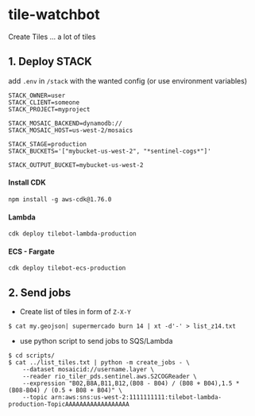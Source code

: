 # tile-watchbot

Create Tiles ... a lot of tiles

## 1. Deploy STACK

add `.env` in `/stack` with the wanted config (or use environment variables)

```
STACK_OWNER=user
STACK_CLIENT=someone
STACK_PROJECT=myproject

STACK_MOSAIC_BACKEND=dynamodb://
STACK_MOSAIC_HOST=us-west-2/mosaics

STACK_STAGE=production
STACK_BUCKETS='["mybucket-us-west-2", "*sentinel-cogs*"]'

STACK_OUTPUT_BUCKET=mybucket-us-west-2
```
#### Install CDK
`npm install -g aws-cdk@1.76.0`

#### Lambda
`cdk deploy tilebot-lambda-production`

#### ECS - Fargate
`cdk deploy tilebot-ecs-production`

## 2. Send jobs

- Create list of tiles in form of `Z-X-Y`
```
$ cat my.geojson| supermercado burn 14 | xt -d'-' > list_z14.txt
```

- use python script to send jobs to SQS/Lambda
```
$ cd scripts/
$ cat ../list_tiles.txt | python -m create_jobs - \
    --dataset mosaicid://username.layer \
    --reader rio_tiler_pds.sentinel.aws.S2COGReader \
    --expression "B02,B8A,B11,B12,(B08 - B04) / (B08 + B04),1.5 * (B08-B04) / (0.5 + B08 + B04)" \
    --topic arn:aws:sns:us-west-2:1111111111:tilebot-lambda-production-TopicAAAAAAAAAAAAAAAAAA
```
